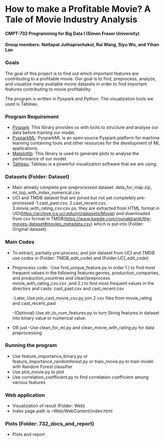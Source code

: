 # How to make a Profitable Movie? A Tale of Movie Industry Analysis

#### CMPT-732 Programming for Big Data I (Simon Fraser University)
#### Group members: Nattapat Juthaprachakul, Rui Wang, Siyu Wu, and Yihan Lan

### Goals
The goal of this project is to find out which important features are contributing to a profitable movie. Our goal is to find, preprocess, analyze, and visualize many available movie datasets in order to find important features contributing to movie profitability.  

The program is written in Pyspark and Python. The visualization tools we used is Tableau.


### Program Requirement
* [Pyspark](https://spark.apache.org/docs/latest/api/python/pyspark.html): This library provides us with tools to structure and analyse our data before training our model.
* [PysparkML](https://spark.apache.org/docs/latest/ml-guide.html): PysparkML is an open source Pyspark platform for machine learning containing tools and other resources for the development of ML applications.
* [Matplotlib](https://matplotlib.org/): This library is used to generate plots to analyse the performance of our model.
* [Tableau](https://www.tableau.com/): Tableau is a powerful visualization software that we are using.


### Datasets (Folder: Dataset)
* Main already complete pre-preprocessed dataset: data_for_map.zip, ml_top_with_index_numerical.csv
* UCI and TMDB dataset that are joined but not yet completely pre-processed :1.cast_past.csv, 2.cast_recent.csv, 3.movie_with_rating_csv.csv
ps. they are extracted from HTML format in UCI(https://archive.ics.uci.edu/ml/datasets/Movie) and downloaded from csv format in TMDB(https://www.kaggle.com/rounakbanik/the-movies-dataset#movies_metadata.csv) which is put into (Folder: Original dataset).


### Main Codes
* To extract, partially pre-process, and join dataset from UCI and TMDB use codes in (Folder: TMDB_edit_code) and (Folder:UCI_edit_code)
* Preprocess code:
  -Use find_unique_feature.py in order
  1.) to find most frequent values in the following features:genres, production_companies, and production_countries and clean/preprocess movie_with_rating_csv.csv ,and
  2.) to find most frequent values in the directors and casts: cast_past.csv and cast_recent.csv

  -Later, Use join_cast_movie_csv.py  join 2 csv files from movie_rating and cast_recent_past

  -(Optional) Use str_to_num_features.py to turn String features in dataset into binary value or numerical value.

*  OR just -Use clean_for_ml.py and clean_movie_with_rating.py for data preprocessing

### Running the program
* Use feature_importance_binary.py or feature_importance_randomforest.py or train_movie.py to train model with Random Forest classifier
* Use plot_movie.py to plot
* Use correlation_coefficient.py to find correlation coefficient among various features

### Web application
* Visualization of result  (Folder: Web)
* Index page path is ~Web/WebContent/index.html

### Plots (Folder: 732_docs_and_report)
* Plots and report
